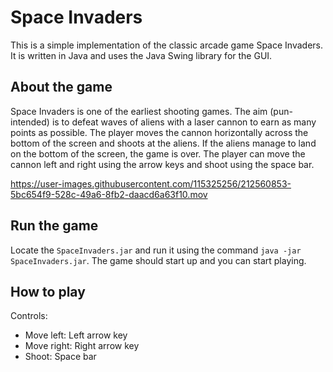 # Space Invaders

This is a simple implementation of the classic arcade game Space Invaders. It is written in Java and uses the Java Swing library for the GUI.

## About the game

Space Invaders is one of the earliest shooting games. The aim (pun-intended) is to defeat waves of aliens with a laser cannon to earn as many points as possible. The player moves the cannon horizontally across the bottom of the screen and shoots at the aliens. If the aliens manage to land on the bottom of the screen, the game is over. The player can move the cannon left and right using the arrow keys and shoot using the space bar.

https://user-images.githubusercontent.com/115325256/212560853-5bc654f9-528c-49a6-8fb2-daacd6a63f10.mov

## Run the game

Locate the `SpaceInvaders.jar` and run it using the command `java -jar SpaceInvaders.jar`. The game should start up and you can start playing.

## How to play

Controls:

- Move left: Left arrow key
- Move right: Right arrow key
- Shoot: Space bar
